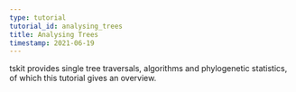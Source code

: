 ```yaml
---
type: tutorial
tutorial_id: analysing_trees
title: Analysing Trees
timestamp: 2021-06-19
---
```

tskit provides single tree traversals, algorithms and phylogenetic statistics, of which this tutorial
gives an overview.